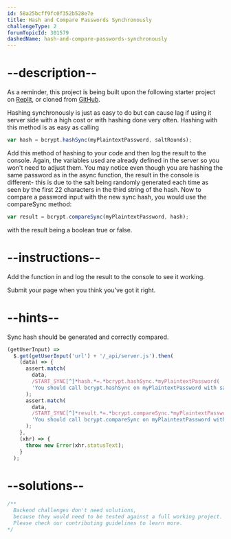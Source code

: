 ```yaml
---
id: 58a25bcff9fc0f352b528e7e
title: Hash and Compare Passwords Synchronously
challengeType: 2
forumTopicId: 301579
dashedName: hash-and-compare-passwords-synchronously
---
```


# --description--

As a reminder, this project is being built upon the following starter project on <a href="https://replit.com/github/topcoder-platform/boilerplate-bcrypt" target="_blank" rel="noopener noreferrer nofollow">Replit</a>, or cloned from <a href="https://github.com/freeCodeCamp/boilerplate-bcrypt/" target="_blank" rel="noopener noreferrer nofollow">GitHub</a>.

Hashing synchronously is just as easy to do but can cause lag if using it server side with a high cost or with hashing done very often. Hashing with this method is as easy as calling

```js
var hash = bcrypt.hashSync(myPlaintextPassword, saltRounds);
```

Add this method of hashing to your code and then log the result to the console. Again, the variables used are already defined in the server so you won't need to adjust them. You may notice even though you are hashing the same password as in the async function, the result in the console is different- this is due to the salt being randomly generated each time as seen by the first 22 characters in the third string of the hash. Now to compare a password input with the new sync hash, you would use the compareSync method:

```js
var result = bcrypt.compareSync(myPlaintextPassword, hash);
```

with the result being a boolean true or false.

# --instructions--

Add the function in and log the result to the console to see it working.

Submit your page when you think you've got it right.

# --hints--

Sync hash should be generated and correctly compared.

```js
(getUserInput) =>
  $.get(getUserInput('url') + '/_api/server.js').then(
    (data) => {
      assert.match(
        data,
        /START_SYNC[^]*hash.*=.*bcrypt.hashSync.*myPlaintextPassword( |),( |)saltRounds[^]*END_SYNC/gi,
        'You should call bcrypt.hashSync on myPlaintextPassword with saltRounds'
      );
      assert.match(
        data,
        /START_SYNC[^]*result.*=.*bcrypt.compareSync.*myPlaintextPassword( |),( |)hash[^]*END_SYNC/gi,
        'You should call bcrypt.compareSync on myPlaintextPassword with the hash generated in the last line'
      );
    },
    (xhr) => {
      throw new Error(xhr.statusText);
    }
  );
```

# --solutions--

```js
/**
  Backend challenges don't need solutions, 
  because they would need to be tested against a full working project. 
  Please check our contributing guidelines to learn more.
*/
```
